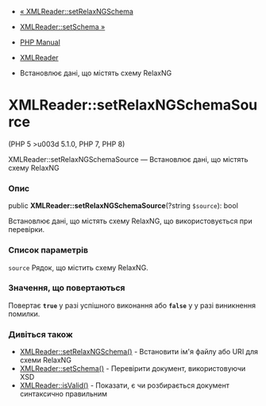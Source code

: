 - [« XMLReader::setRelaxNGSchema](xmlreader.setrelaxngschema.md)
- [XMLReader::setSchema »](xmlreader.setschema.md)

- [PHP Manual](index.md)
- [XMLReader](class.xmlreader.md)
- Встановлює дані, що містять схему RelaxNG

# XMLReader::setRelaxNGSchemaSource

(PHP 5 \>u003d 5.1.0, PHP 7, PHP 8)

XMLReader::setRelaxNGSchemaSource — Встановлює дані, що містять
схему RelaxNG

### Опис

public **XMLReader::setRelaxNGSchemaSource**(?string `$source`): bool

Встановлює дані, що містять схему RelaxNG, що використовується при
перевірки.

### Список параметрів

`source`
Рядок, що містить схему RelaxNG.

### Значення, що повертаються

Повертає **`true`** у разі успішного виконання або **`false`** у
у разі виникнення помилки.

### Дивіться також

- [XMLReader::setRelaxNGSchema()](xmlreader.setrelaxngschema.md) -
Встановити ім'я файлу або URI для схеми RelaxNG
- [XMLReader::setSchema()](xmlreader.setschema.md) - Перевірити
документ, використовуючи XSD
- [XMLReader::isValid()](xmlreader.isvalid.md) - Показати, є
чи розбирається документ синтаксично правильним
